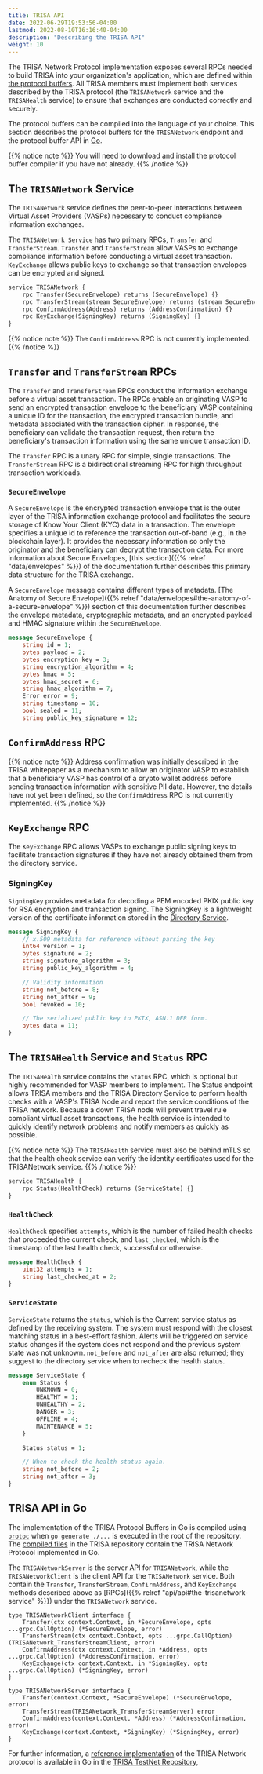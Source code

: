 ```yaml
---
title: TRISA API
date: 2022-06-29T19:53:56-04:00
lastmod: 2022-08-10T16:16:40-04:00
description: "Describing the TRISA API"
weight: 10
---
```


The TRISA Network Protocol implementation exposes several RPCs needed to build TRISA into your organization's application, which are defined within [the protocol buffers](https://github.com/trisacrypto/trisa/tree/main/proto). All TRISA members must implement both services described by the TRISA protocol (the `TRISANetwork` service and the `TRISAHealth` service) to ensure that exchanges are conducted correctly and securely.

The protocol buffers can be compiled into the language of your choice. This section describes the protocol buffers for the `TRISANetwork` endpoint and the protocol buffer API in [Go](https://github.com/trisacrypto/trisa/tree/main/pkg/trisa/api/v1beta1).

{{% notice note %}}
You will need to download and install the protocol buffer compiler if you have not already.
{{% /notice %}}

## The `TRISANetwork` Service
The `TRISANetwork` service defines the peer-to-peer interactions between Virtual Asset Providers (VASPs) necessary to conduct compliance information exchanges.

The `TRISANetwork Service` has two primary RPCs, `Transfer` and `TransferStream`. `Transfer` and `TransferStream` allow VASPs to exchange compliance information before conducting a virtual asset transaction. `KeyExchange` allows public keys to exchange so that transaction envelopes can be encrypted and signed.

```proto
service TRISANetwork {
    rpc Transfer(SecureEnvelope) returns (SecureEnvelope) {}
    rpc TransferStream(stream SecureEnvelope) returns (stream SecureEnvelope) {}
    rpc ConfirmAddress(Address) returns (AddressConfirmation) {}
    rpc KeyExchange(SigningKey) returns (SigningKey) {}
}
```

{{% notice note %}}
The `ConfirmAddress` RPC is not currently implemented.
{{% /notice %}}

## `Transfer` and `TransferStream` RPCs

The `Transfer` and `TransferStream` RPCs conduct the information exchange before a virtual asset transaction. The RPCs enable an originating VASP to send an encrypted transaction envelope to the beneficiary VASP containing a unique ID for the transaction, the encrypted transaction bundle, and metadata associated with the transaction cipher. In response, the beneficiary can validate the transaction request, then return the beneficiary's transaction information using the same unique transaction ID.

The `Transfer` RPC is a unary RPC for simple, single transactions. The `TransferStream` RPC is a bidirectional streaming RPC for high throughput transaction workloads.

### `SecureEnvelope`

A `SecureEnvelope` is the encrypted transaction envelope that is the outer layer of the TRISA information exchange protocol and facilitates the secure storage of Know Your Client (KYC) data in a transaction. The envelope specifies a unique id to reference the transaction out-of-band (e.g., in the blockchain layer). It provides the necessary information so only the originator and the beneficiary can decrypt the transaction data. For more information about Secure Envelopes, [this section]({{% relref "data/envelopes" %}}) of the documentation further describes this primary data structure for the TRISA exchange.

A `SecureEnvelope` message contains different types of metadata. [The Anatomy of Secure Envelope]({{% relref "data/envelopes#the-anatomy-of-a-secure-envelope" %}}) section of this documentation further describes the envelope metadata, cryptographic metadata, and an encrypted payload and HMAC signature within the `SecureEnvelope`.

```proto
message SecureEnvelope {
    string id = 1;
    bytes payload = 2;
    bytes encryption_key = 3;
    string encryption_algorithm = 4;
    bytes hmac = 5;
    bytes hmac_secret = 6;
    string hmac_algorithm = 7;
    Error error = 9;
    string timestamp = 10;
    bool sealed = 11;
    string public_key_signature = 12;
```

## `ConfirmAddress` RPC

{{% notice note %}}
Address confirmation was initially described in the TRISA whitepaper as a mechanism to allow an originator VASP to establish that a beneficiary VASP has control of a crypto wallet address before sending transaction information with sensitive PII data. However, the details have not yet been defined, so the `ConfirmAddress` RPC is not currently implemented.
{{% /notice %}}

## `KeyExchange` RPC

The `KeyExchange` RPC allows VASPs to exchange public signing keys to facilitate transaction signatures if they have not already obtained them from the directory service.

### SigningKey

`SigningKey` provides metadata for decoding a PEM encoded PKIX public key for RSA encryption and transaction signing. The SigningKey is a lightweight version of the certificate information stored in the [Directory Service](https://vaspdirectory.net/).

```proto
message SigningKey {
    // x.509 metadata for reference without parsing the key
    int64 version = 1;
    bytes signature = 2;
    string signature_algorithm = 3;
    string public_key_algorithm = 4;

    // Validity information
    string not_before = 8;
    string not_after = 9;
    bool revoked = 10;

    // The serialized public key to PKIX, ASN.1 DER form.
    bytes data = 11;
}
```

## The `TRISAHealth` Service and `Status` RPC

The `TRISAHealth` service contains the `Status` RPC, which is optional but highly recommended for VASP members to implement. The Status endpoint allows TRISA members and the TRISA Directory Service to perform health checks with a VASP's TRISA Node and report the service conditions of the TRISA network. Because a down TRISA node will prevent travel rule compliant virtual asset transactions, the health service is intended to quickly identify network problems and notify members as quickly as possible.

{{% notice note %}}
The `TRISAHealth` service must also be behind mTLS so that the health check service can verify the identity certificates used for the TRISANetwork service.
{{% /notice %}}

```proto
service TRISAHealth {
    rpc Status(HealthCheck) returns (ServiceState) {}
}
```
### `HealthCheck`
`HealthCheck` specifies `attempts`, which is the number of failed health checks that proceeded the current check, and  `last_checked`, which is the timestamp of the last health check, successful or otherwise.

```proto
message HealthCheck {
    uint32 attempts = 1;
    string last_checked_at = 2;
}
```

### `ServiceState`
`ServiceState` returns the `status`, which is the Current service status as defined by the receiving system. The system must respond with the closest matching status in a best-effort fashion. Alerts will be triggered on service status changes if the system does not respond and the previous system state was not unknown. `not_before` and `not_after` are also returned; they suggest to the directory service when to recheck the health status.

```proto
message ServiceState {
    enum Status {
        UNKNOWN = 0;
        HEALTHY = 1;
        UNHEALTHY = 2;
        DANGER = 3;
        OFFLINE = 4;
        MAINTENANCE = 5;
    }

    Status status = 1;

    // When to check the health status again.
    string not_before = 2;
    string not_after = 3;
}
```

## TRISA API in Go

The implementation of the TRISA Protocol Buffers in Go is compiled using [`protoc`](https://grpc.io/docs/protoc-installation/) when `go generate ./...` is executed in the root of the repository. The [compiled files](https://github.com/trisacrypto/trisa/tree/main/pkg/trisa/api/v1beta1) in the TRISA repository contain the TRISA Network Protocol implemented in Go.

The `TRISANetworkServer` is the server API for `TRISANetwork`, while the `TRISANetworkClient` is the client API for the `TRISANetwork` service. Both contain the `Transfer`, `TransferStream`, `ConfirmAddress`, and  `KeyExchange` methods described above as [RPCs]({{% relref "api/api#the-trisanetwork-service" %}}) under the `TRISANetwork` service.

```golang
type TRISANetworkClient interface {
	Transfer(ctx context.Context, in *SecureEnvelope, opts ...grpc.CallOption) (*SecureEnvelope, error)
	TransferStream(ctx context.Context, opts ...grpc.CallOption) (TRISANetwork_TransferStreamClient, error)
	ConfirmAddress(ctx context.Context, in *Address, opts ...grpc.CallOption) (*AddressConfirmation, error)
	KeyExchange(ctx context.Context, in *SigningKey, opts ...grpc.CallOption) (*SigningKey, error)
}

type TRISANetworkServer interface {
	Transfer(context.Context, *SecureEnvelope) (*SecureEnvelope, error)
	TransferStream(TRISANetwork_TransferStreamServer) error
	ConfirmAddress(context.Context, *Address) (*AddressConfirmation, error)
	KeyExchange(context.Context, *SigningKey) (*SigningKey, error)
}
```
For further information, a [reference implementation](https://github.com/trisacrypto/testnet/blob/main/pkg/rvasp/trisa.go) of the TRISA Network protocol is available in Go in the [TRISA TestNet Repository](https://github.com/trisacrypto/testnet),
